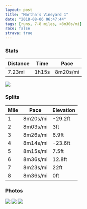 ```yaml
---
layout: post
title: "Martha’s Vineyard 1"
date: "2018-08-06 06:47:44"
tags: [runs, 7-8 miles, <8m30s/mi]
race: false
strava: true
---
```


### Stats

| Distance | Time | Pace |
|----------|------|------|
|7.23mi|1h15s|8m20s/mi|

<img src='https://maps.googleapis.com/maps/api/staticmap?maptype=roadmap&path=enc:iaq{FpenmLMqJmGoUsV{j@mJuKeLgHaSwi@kIi@uBtAbRhZaDjFpCfHb@rN|CnDeIhl@mJjPmC`Ly\b`@{m@rJyHpNpDwI`DiCvn@sLrXw]lBg@`BeJxKcRvOce@rOdHzOgB~J|PtKh]lBvZ?iF&key=AIzaSyC1MId7bFpkLXNAaYhBSTb8jLyiSqzbDtM&size=800x800&markers=color:yellow|label:S|41.38021,-70.52905&markers=color:green|label:F|41.379800000000024,-70.52990999999996'>

### Splits

| Mile | Pace | Elevation |
|------|------|-----------|
|1|8m20s/mi|-29.2ft|
|2|8m03s/mi|3ft|
|3|8m26s/mi|6.9ft|
|4|8m14s/mi|-23.6ft|
|5|8m15s/mi|7.5ft|
|6|8m36s/mi|12.8ft|
|7|8m23s/mi|22ft|
|8|8m36s/mi|0ft|

### Photos
<img src='https://dgtzuqphqg23d.cloudfront.net/9I4SubyOVacdty4CYm0PRJMp2rliS7w00MONrzaWQ-E-768x576.jpg'>

<img src='https://dgtzuqphqg23d.cloudfront.net/U_UkvdaS0ghQursA9_WRYsQWSCKQSZwxeaThVdoSPbg-768x576.jpg'>

<img src='https://dgtzuqphqg23d.cloudfront.net/zoHR1r8E750vBqEXLblgPztkwDczLbJJTemNXpEX_JU-768x575.jpg'>
